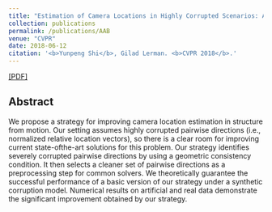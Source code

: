 ```yaml
---
title: "Estimation of Camera Locations in Highly Corrupted Scenarios: All About that Base, No Shape Trouble"
collection: publications
permalink: /publications/AAB
venue: "CVPR"
date: 2018-06-12
citation: '<b>Yunpeng Shi</b>, Gilad Lerman. <b>CVPR 2018</b>.'
---
```

[[PDF]](https://openaccess.thecvf.com/content_cvpr_2018/papers/Shi_Estimation_of_Camera_CVPR_2018_paper.pdf)


## Abstract
We propose a strategy for improving camera location estimation in structure from motion. Our setting assumes highly
corrupted pairwise directions (i.e., normalized relative location
vectors), so there is a clear room for improving current state-ofthe-art solutions for this problem. Our strategy identifies severely
corrupted pairwise directions by using a geometric consistency
condition. It then selects a cleaner set of pairwise directions
as a preprocessing step for common solvers. We theoretically
guarantee the successful performance of a basic version of our
strategy under a synthetic corruption model. Numerical results on
artificial and real data demonstrate the significant improvement
obtained by our strategy.
